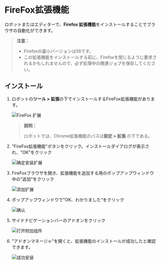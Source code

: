 # FireFox拡張機能

ロボットまたはエディターで、**Firefox 拡張機能**をインストールすることでブラウザの自動化ができます。
> **注意：**
>
> - Firefoxの最小バージョンは56です。
>- この拡張機能をインストールする前に、Firefoxを閉じるように要求されるかもしれませんので、必ず処理中の関連ジョブを保存してください。

## インストール

1. ロボットの**ツール > 拡張**の下でインストールするFireFox拡張機能があります。

   ![FireFox 扩展](https://docimages.blob.core.chinacloudapi.cn/images/Studio/Market/extensioninpath20201019.png)

    > **説明：**
    >
    > ロボットでは、Chrome拡張機能のパスは**設定 > 拡張** の下である。

2. "FireFox拡張機能"ボタンをクリック。インストールダイアログが表示され、"OK"をクリック

    ![确定安装扩展](https://docimages.blob.core.chinacloudapi.cn/images/Studio/Extensions/firefox-installation.PNG)

3. FireFoxブラウザを開き、拡張機能を追加する用のポップアップウィンドウ中の"追加"をクリック

    ![添加扩展](https://docimages.blob.core.chinacloudapi.cn/images/Studio/Extensions/firefox-addextension.PNG)

4. ポップアップウィンドウで"OK、わかりました"をクリック

    ![确认](https://docimages.blob.core.chinacloudapi.cn/images/Studio/Extensions/firefox-confirm.PNG)

5. サイドナビゲーションバーのアドオンをクリック

    ![打开附加组件](https://docimages.blob.core.chinacloudapi.cn/images/Studio/Extensions/firefox-attachExtension.PNG)

6. "アドオンマネージャ"を開くと、拡張機能のインストールが成功したと確認できます。

    ![成功安装](https://docimages.blob.core.chinacloudapi.cn/images/Studio/Extensions/firefox-installationSuccess.PNG)
